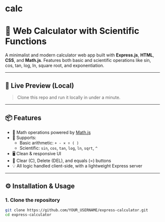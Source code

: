 # calc
# 🧮 Web Calculator with Scientific Functions

A minimalist and modern calculator web app built with **Express.js**, **HTML**, **CSS**, and **Math.js**. Features both basic and scientific operations like sin, cos, tan, log, ln, square root, and exponentiation.

---

## 🚀 Live Preview (Local)

> Clone this repo and run it locally in under a minute.

---

## 📦 Features

- 🧠 Math operations powered by [Math.js](https://mathjs.org/)
- 🧮 Supports:
  - Basic arithmetic: `+ - × ÷ ( )`
  - Scientific: `sin`, `cos`, `tan`, `log`, `ln`, `sqrt`, `^`
- 🖥 Clean & responsive UI
- 🧹 Clear (C), Delete (DEL), and equals (=) buttons
- 💡 All logic handled client-side, with a lightweight Express server

---

## ⚙️ Installation & Usage

### 1. Clone the repository
```bash
git clone https://github.com/YOUR_USERNAME/express-calculator.git
cd express-calculator
